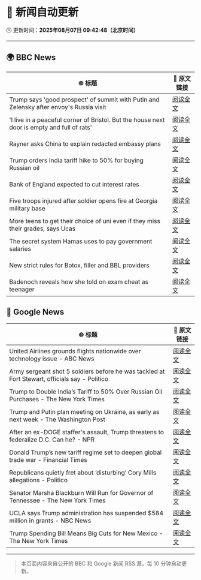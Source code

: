 # 🧠 新闻自动更新

🕒 更新时间：**2025年08月07日 09:42:48（北京时间）**

---

## 🌍 BBC News

| 🌐 标题 | 🔗 原文链接 |
|--------|-------------|
| Trump says 'good prospect' of summit with Putin and Zelensky after envoy's Russia visit | [阅读全文](https://www.bbc.com/news/articles/cr5rdl1y8ndo?at_medium=RSS&at_campaign=rss) |
| 'I live in a peaceful corner of Bristol. But the house next door is empty and full of rats' | [阅读全文](https://www.bbc.com/news/articles/c4g840ydlzvo?at_medium=RSS&at_campaign=rss) |
| Rayner asks China to explain redacted embassy plans | [阅读全文](https://www.bbc.com/news/articles/ce932995ny2o?at_medium=RSS&at_campaign=rss) |
| Trump orders India tariff hike to 50% for buying Russian oil | [阅读全文](https://www.bbc.com/news/articles/c1dxr1g4y7yo?at_medium=RSS&at_campaign=rss) |
| Bank of England expected to cut interest rates | [阅读全文](https://www.bbc.com/news/articles/c5yprwyxjlxo?at_medium=RSS&at_campaign=rss) |
| Five troops injured after soldier opens fire at Georgia military base | [阅读全文](https://www.bbc.com/news/articles/c7vlngvm6d7o?at_medium=RSS&at_campaign=rss) |
| More teens to get their choice of uni even if they miss their grades, says Ucas | [阅读全文](https://www.bbc.com/news/articles/cy85edr2xlpo?at_medium=RSS&at_campaign=rss) |
| The secret system Hamas uses to pay government salaries | [阅读全文](https://www.bbc.com/news/articles/c1kz42j92jmo?at_medium=RSS&at_campaign=rss) |
| New strict rules for Botox, filler and BBL providers | [阅读全文](https://www.bbc.com/news/articles/czd03ejd28lo?at_medium=RSS&at_campaign=rss) |
| Badenoch reveals how she told on exam cheat as teenager | [阅读全文](https://www.bbc.com/news/articles/c80d7l03137o?at_medium=RSS&at_campaign=rss) |

## 📰 Google News

| 🌐 标题 | 🔗 原文链接 |
|--------|-------------|
| United Airlines grounds flights nationwide over technology issue - ABC News | [阅读全文](https://news.google.com/rss/articles/CBMipwFBVV95cUxPbm95OFhzVm1SYXdWS2owMGFfdkdOQkt5ZnE0MkUxQm1tUjhDeUpITkQyTWRDN0VpMGwtTEdCQ2pkaTMzVDVPMVFEajJnSjU5clQxbTQ0eGJaOTR1Vi1MMGM0U3d2Q3hvR0d2Zkg5TU1ZTTg0VzBtN2FVT2F6OWtqVS1CVWVrMml0TFRpQTlBdXBMeWdzYlRTTUU0MXAyWEYwVjdFbHdZa9IBrAFBVV95cUxONS1uMmt3Yk0tVjlTcmZPeXItVEJCNWFrNDNsOU5YNFRKczBxcWExYTI1blRGM0ZaSkE2ejNrWjZMcW9ITjJOT0dvaEl2QnFsc3hiMWxfSUhfTVU2N19hSTFrTnNvOWctczUyWFlNUXNRek1rREFrcHBWQU1BTGFaMWpmQW5ZZWRpeGQzMldyNk8wN0NYcWItdWVpUklPT0FBQTRpNXFZOUhpS2w5?oc=5) |
| Army sergeant shot 5 soldiers before he was tackled at Fort Stewart, officials say - Politico | [阅读全文](https://news.google.com/rss/articles/CBMiggFBVV95cUxPUDNkN3hpM1J5eGd2ZUpmYTR6RTcxZVJtV3Y5b19qc09fbmRIUlctMjBsemlRR2RRWGJrQ0hDWmd3dXpsWDMzTUUtQWVicHhORml2c1pRbmJwMy1iODY4VjVVcHFWR3NkZHhoNC1rMHhfaHpINUxYc0c0VFhQUEZvZ1pR?oc=5) |
| Trump to Double India’s Tariff to 50% Over Russian Oil Purchases - The New York Times | [阅读全文](https://news.google.com/rss/articles/CBMiigFBVV95cUxPZHJjY3RWc0tFcjRnSmxkM2xDWjdhcy1YRnY0RF9FR25iNlktRXNjT2NKakh0MnM5XzVZbjdlRzhDdExUZFVzbFc2bHlmc2xRT3FSQVlzN0ExWnliM0ZEaUR3eTdvY1ltVi1VQjRZTzVYNnZmOFRjdXU4WnZSd252eUl0dndhNkp0dEE?oc=5) |
| Trump and Putin plan meeting on Ukraine, as early as next week - The Washington Post | [阅读全文](https://news.google.com/rss/articles/CBMiggFBVV95cUxPUzJMbGk5aEpWV29jeE1mdml2UlAyeDZhWldxZkV4QnpubjliWXY5bDFwUW9rZEs5RlpxZUdTZ0VsaEtWVDhRVC1CYnVLaUJvel9PRTRxTXJCTTNzejRBb1JHUE5xNU5HMnl6S2RaZVN0cmEwN1YweXpIYVh4ZzNVNmp3?oc=5) |
| After an ex-DOGE staffer's assault, Trump threatens to federalize D.C. Can he? - NPR | [阅读全文](https://news.google.com/rss/articles/CBMiigFBVV95cUxQRVRfTnllWkpjWVdyZ3EtVnpjLW5YTVV5WTNFUU42d1QzeHdrVlFYa1dUVnpPajlFeFlhazZsYkI0QkYwb1FNcFZLWThBOUt5aHhpcjlsYk5NcHNDb0hRcHFTZ2xwY2RBbG0xcmJMZWZ2NVhveXdLRDFjZ3BhUzRvakt2Q1BWQjB0TVE?oc=5) |
| Donald Trump’s new tariff regime set to deepen global trade war - Financial Times | [阅读全文](https://news.google.com/rss/articles/CBMicEFVX3lxTE43b09rNmJCbmE0NThfTE8tckZURlQxWGc0Ui1LS1VxV1pOY2dPUmw5Y19GU3p5SkRDVTZ0RHJkaXBmYjBZSW1ZMkpEeDBMczVObURZcGxSM0xKRmEzTGNhR2ZTeGQxZDNNNjJFVzNHOVA?oc=5) |
| Republicans quietly fret about ‘disturbing’ Cory Mills allegations - Politico | [阅读全文](https://news.google.com/rss/articles/CBMijgFBVV95cUxOQTBBdUQxOW53SHVPT0RrZ0ZPYnFwWkxSVGJ6bTVIR1VEZ1ZHUE13bThYZFVndkY0THFtZkhqUXpmRTk0NnJ1RXdhUnVNSkt2b241bXgzSVpkcU5MZTNtZk83R3ozbmRhcXNBVkFGWEhleFpUMndzaDlmRWVSRkNtYjZ1bGl6SklKajlkb0Nn?oc=5) |
| Senator Marsha Blackburn Will Run for Governor of Tennessee - The New York Times | [阅读全文](https://news.google.com/rss/articles/CBMikAFBVV95cUxOZWJkZ09wcnNnQ2dYVURBLUZ0anM3VXZZWnlDMjlwQnZjV2NYOHZnckpwRDloVG9XVEhreTZTNkE4dXNrejhiVGllSWlQeTIySmRPZy10UUx1cjQxbHlVVkdhbXNHRmdVWlYwYUJaQkhZTER4czFvcExkR2lTTklaT3hMWldTMVlqVmRQaGJHZUE?oc=5) |
| UCLA says Trump administration has suspended $584 million in grants - NBC News | [阅读全文](https://news.google.com/rss/articles/CBMiqwFBVV95cUxObTZ4ZlVMcTJ2Z2FyVUVBbkVyZGpVTlNCbE13RFI3V3NfNW5uVjVnR0diWkJaRldzbjRVUDhGbjg2V2V6Ykx5b0NqbEFmX2FmY2dGZnVKN294ZGJHcEx0UzUtVHFEemhfc3FFUUtVTzE5ZVF0TVp6el9fQk9JdDRrTjR1bHBrbXdYVFVxMzdKSjhzQ2tFd3BPZ1dnS1FjWG1qckd5aE10RnF0UzjSAVZBVV95cUxNWllXblh3Rm5LUDU0UGZoOXVFYUxOby1CRGZSblNFcFMwSWdNSGRjSEh5OVFuVWZ6YjY2emt5Z0JlZE9udzJxSFlBTU1mM3pqeWt3bXp3dw?oc=5) |
| Trump Spending Bill Means Big Cuts for New Mexico - The New York Times | [阅读全文](https://news.google.com/rss/articles/CBMifkFVX3lxTE45RllXWlAxTUNiTFc3UWFXM24yVENqcldTMFozXzlYUWpERENSOWZUVG9UODBndkxiOVJGRFBmSXdid1pCeW5PTl9xU25Ramkxc2U4VGFKSHY3VTJtR1Z1RTI5bmppY0liRkNReEk3bmtfdlRER1phSXpScFFYZw?oc=5) |

---
> 本页面内容来自公开的 BBC 和 Google 新闻 RSS 源，每 10 分钟自动更新。